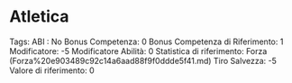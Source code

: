 # Atletica

Tags: ABI
: No
Bonus Competenza: 0
Bonus Competenza di Riferimento: 1
Modificatore: -5
Modificatore  Abilità: 0
Statistica di riferimento: Forza (Forza%20e903489c92c14a6aad88f9f0ddde5f41.md)
Tiro Salvezza: -5
Valore di riferimento: 0
